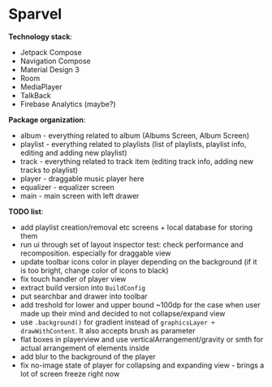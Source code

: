 # Sparvel

**Technology stack**:
* Jetpack Compose
* Navigation Compose
* Material Design 3
* Room
* MediaPlayer
* TalkBack
* Firebase Analytics (maybe?)

**Package organization**:
* album - everything related to album (Albums Screen, Album Screen)
* playlist - everything related to playlists (list of playlists, playlist info, editing and adding new playlist)
* track - everything related to track item (editing track info, adding new tracks to playlist)
* player - draggable music player here
* equalizer - equalizer screen
* main - main screen with left drawer

**TODO list**:
* add playlist creation/removal etc screens + local database for storing them
* run ui through set of layout inspector test: check performance and recomposition. especially for draggable view
* update toolbar icons color in player depending on the background (if it is too bright, change color of icons to black)
* fix touch handler of player view
* extract build version into `BuildConfig`
* put searchbar and drawer into toolbar
* add treshold for lower and upper bound ~100dp for the case when user made up their mind and decided to not collapse/expand view
* use `.background()` for gradient instead of `graphicsLayer + drawWithContent`. It also accepts brush as parameter
* flat boxes in playerview and use verticalArrangement/gravity or smth for actual arrangement of elements inside
* add blur to the background of the player
* fix no-image state of player for collapsing and expanding view - brings a lot of screen freeze right now
